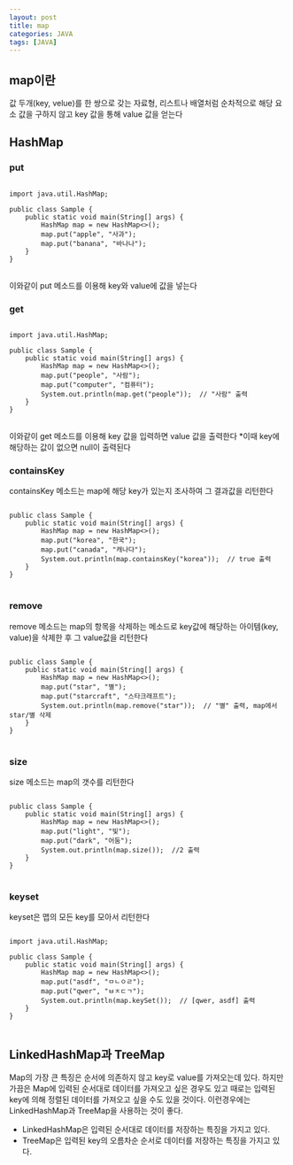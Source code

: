 ```yaml
---
layout: post
title: map
categories: JAVA
tags: [JAVA]
---
```

## map이란
값 두개(key, velue)를 한 쌍으로 갖는 자료형, 리스트나 배열처럼 순차적으로 해당 요소 값을 구하지 않고 key 값을 통해 value 값을 얻는다

## HashMap

### put
<pre>
<code>
import java.util.HashMap;

public class Sample {
    public static void main(String[] args) {
        HashMap<String, String> map = new HashMap<>();
        map.put("apple", "사과");
        map.put("banana", "바나나");
    }
}
</code>
</pre>
이와같이 put 메소드를 이용해 key와 value에 값을 넣는다

### get
<pre>
<code>
import java.util.HashMap;

public class Sample {
    public static void main(String[] args) {
        HashMap<String, String> map = new HashMap<>();
        map.put("people", "사람");
        map.put("computer", "컴퓨터");
        System.out.println(map.get("people"));  // "사람" 출력
    }
}
</code>
</pre>
이와같이 get 메소드를 이용해 key 값을 입력하면 value 값을 출력한다
*이때 key에 해당하는 값이 없으면 null이 출력된다

### containsKey
containsKey 메소드는 map에 해당 key가 있는지 조사하여 그 결과값을 리턴한다
<pre>
<code>
public class Sample {
    public static void main(String[] args) {
        HashMap<String, String> map = new HashMap<>();
        map.put("korea", "한국");
        map.put("canada", "캐나다");
        System.out.println(map.containsKey("korea"));  // true 출력
    }
}
</code>
</pre>

### remove
remove 메소드는 map의 항목을 삭제하는 메소드로 key값에 해당하는 아이템(key, value)을 삭제한 후 그 value값을 리턴한다
<pre>
<code>
public class Sample {
    public static void main(String[] args) {
        HashMap<String, String> map = new HashMap<>();
        map.put("star", "별");
        map.put("starcraft", "스타크래프트");
        System.out.println(map.remove("star"));  // "별" 출력, map에서 star/별 삭제
    }
}
</code>
</pre>

### size
size 메소드는 map의 갯수를 리턴한다
<pre>
<code>
public class Sample {
    public static void main(String[] args) {
        HashMap<String, String> map = new HashMap<>();
        map.put("light", "빛");
        map.put("dark", "어둠");
        System.out.println(map.size());  //2 출력
    }
}
</code>
</pre>

### keyset
keyset은 맵의 모든 key를 모아서 리턴한다
<pre>
<code>
import java.util.HashMap;

public class Sample {
    public static void main(String[] args) {
        HashMap<String, String> map = new HashMap<>();
        map.put("asdf", "ㅁㄴㅇㄹ");
        map.put("qwer", "ㅂㅈㄷㄱ");
        System.out.println(map.keySet());  // [qwer, asdf] 출력
    }
}
</code>
</pre>

## LinkedHashMap과 TreeMap
Map의 가장 큰 특징은 순서에 의존하지 않고 key로 value를 가져오는데 있다. 하지만 가끔은 Map에 입력된 순서대로 데이터를 가져오고 싶은 경우도 있고 때로는 입력된 key에 의해 정렬된 데이터를 가져오고 싶을 수도 있을 것이다. 이런경우에는 LinkedHashMap과 TreeMap을 사용하는 것이 좋다.
* LinkedHashMap은 입력된 순서대로 데이터를 저장하는 특징을 가지고 있다.
* TreeMap은 입력된 key의 오름차순 순서로 데이터를 저장하는 특징을 가지고 있다.
